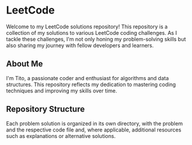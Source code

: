 # LeetCode
Welcome to my LeetCode solutions repository! 
This repository is a collection of my solutions to various LeetCode coding challenges. As I tackle these challenges, I'm not only honing my problem-solving skills but also sharing my journey with fellow developers and learners.

## About Me

I'm Tito, a passionate coder and enthusiast for algorithms and data structures. This repository reflects my dedication to mastering coding techniques and improving my skills over time.

## Repository Structure

Each problem solution is organized in its own directory, with the problem and the respective code file and, where applicable, additional resources such as explanations or alternative solutions.


